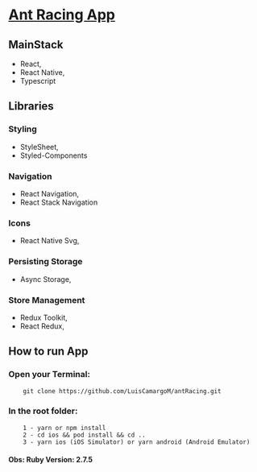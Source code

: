# [Ant Racing App](https://www.figma.com/file/wSpLoTDkOyUVw04s796IbO/Ant-Layout-Base?node-id=0%3A1&t=misXAopbyDZcVx4y-1)


## MainStack 
- React,
- React Native, 
- Typescript


## Libraries
### Styling
- StyleSheet,
- Styled-Components

### Navigation
- React Navigation, 
- React Stack Navigation

### Icons
- React Native Svg,

### Persisting Storage
- Async Storage, 

### Store Management
- Redux Toolkit, 
- React Redux,
    


## How to run App

### Open your Terminal:
```
    git clone https://github.com/LuisCamargoM/antRacing.git
```

### In the root folder:
```
    1 - yarn or npm install
    2 - cd ios && pod install && cd ..
    3 - yarn ios (iOS Simulator) or yarn android (Android Emulator)
```

#### Obs: Ruby Version: 2.7.5
